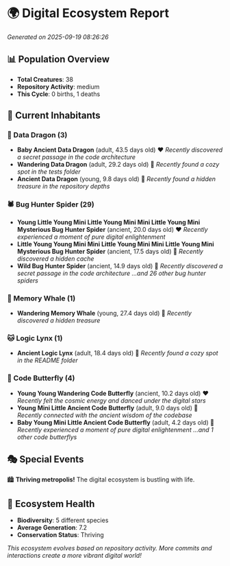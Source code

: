 # 🌍 Digital Ecosystem Report
*Generated on 2025-09-19 08:26:26*

## 📊 Population Overview
- **Total Creatures**: 38
- **Repository Activity**: medium
- **This Cycle**: 0 births, 1 deaths

## 👥 Current Inhabitants

### 🐉 Data Dragon (3)
- **Baby Ancient Data Dragon** (adult, 43.5 days old) ❤️
  *Recently discovered a secret passage in the code architecture*
- **Wandering Data Dragon** (adult, 29.2 days old) 💛
  *Recently found a cozy spot in the tests folder*
- **Ancient Data Dragon** (young, 9.8 days old) 💚
  *Recently found a hidden treasure in the repository depths*

### 🕷️ Bug Hunter Spider (29)
- **Young Little Young Mini Little Young Mini Mini Little Young Mini Mysterious Bug Hunter Spider** (ancient, 20.0 days old) ❤️
  *Recently experienced a moment of pure digital enlightenment*
- **Little Young Young Mini Mini Little Young Mini Mini Little Young Mini Mysterious Bug Hunter Spider** (ancient, 17.5 days old) 💛
  *Recently discovered a hidden cache*
- **Wild Bug Hunter Spider** (ancient, 14.9 days old) 💛
  *Recently discovered a secret passage in the code architecture*
  *...and 26 other bug hunter spiders*

### 🐋 Memory Whale (1)
- **Wandering Memory Whale** (young, 27.4 days old) 💚
  *Recently discovered a hidden treasure*

### 🐱 Logic Lynx (1)
- **Ancient Logic Lynx** (adult, 18.4 days old) 💛
  *Recently found a cozy spot in the README folder*

### 🦋 Code Butterfly (4)
- **Young Young Wandering Code Butterfly** (ancient, 10.2 days old) ❤️
  *Recently felt the cosmic energy and danced under the digital stars*
- **Young Mini Little Ancient Code Butterfly** (adult, 9.0 days old) 💛
  *Recently connected with the ancient wisdom of the codebase*
- **Baby Young Mini Little Ancient Code Butterfly** (adult, 4.2 days old) 💚
  *Recently experienced a moment of pure digital enlightenment*
  *...and 1 other code butterflys*

## 🎭 Special Events

🏙️ **Thriving metropolis!** The digital ecosystem is bustling with life.

## 🔬 Ecosystem Health
- **Biodiversity**: 5 different species
- **Average Generation**: 7.2
- **Conservation Status**: Thriving

*This ecosystem evolves based on repository activity. More commits and interactions create a more vibrant digital world!*